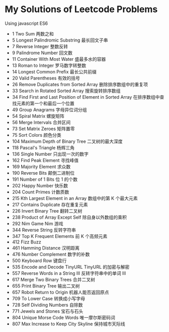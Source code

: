 # My Solutions of Leetcode Problems

Using javascript ES6

- 1 Two Sum 两数之和
- 5 Longest Palindromic Substring 最长回文子串
- 7 Reverse Integer 整数反转
- 9 Palindrome Number 回文数
- 11 Container With Most Water 盛最多水的容器
- 13 Roman to Integer 罗马数字转整数
- 14 Longest Common Prefix 最长公共前缀
- 20 Valid Parentheses 有效的括号
- 26 Remove Duplicates from Sorted Array 删除排序数组中的重复项
- 33 Search in Rotated Sorted Array 搜索旋转排序数组
- 34 Find First and Last Position of Element in Sorted Array 在排序数组中查找元素的第一个和最后一个位置
- 49 Group Anagrams 字母异位词分组
- 54 Spiral Matrix 螺旋矩阵
- 56 Merge Intervals 合并区间
- 73 Set Matrix Zeroes 矩阵置零
- 75 Sort Colors 颜色分类
- 104 Maximum Depth of Binary Tree 二叉树的最大深度
- 118 Pascal's Triangle 杨辉三角
- 136 Single Number 只出现一次的数字
- 162 Find Peak Element 寻找峰值
- 169 Majority Element 求众数
- 190 Reverse Bits 颠倒二进制位
- 191 Number of 1 Bits 位 1 的个数
- 202 Happy Number 快乐数
- 204 Count Primes 计数质数
- 215 Kth Largest Element in an Array 数组中的第 K 个最大元素
- 217 Contains Duplicate 存在重复元素
- 226 Invert Binary Tree 翻转二叉树
- 238 Product of Array Except Self 除自身以外数组的乘积
- 292 Nim Game Nim 游戏
- 344 Reverse String 反转字符串
- 347 Top K Frequent Elements 前 K 个高频元素
- 412 Fizz Buzz
- 461 Hamming Distance 汉明距离
- 476 Number Complement 数字的补数
- 500 Keyboard Row 键盘行
- 535 Encode and Decode TinyURL TinyURL 的加密与解密
- 557 Reverse Words in a String III 反转字符串中的单词 III
- 617 Merge Two Binary Trees 合并二叉树
- 655 Print Binary Tree 输出二叉树
- 657 Robot Return to Origin 机器人能否返回原点
- 709 To Lower Case 转换成小写字母
- 728 Self Dividing Numbers 自除数
- 771 Jewels and Stones 宝石与石头
- 804 Unique Morse Code Words 唯一摩尔斯密码词
- 807 Max Increase to Keep City Skyline 保持城市天际线
